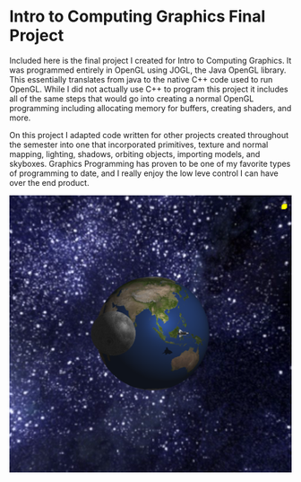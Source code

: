 # Intro to Computing Graphics Final Project
<p>Included here is the final project I created for Intro to Computing Graphics. It was programmed entirely in OpenGL using JOGL, the Java OpenGL library. This essentially translates from java to the native C++ code used to run OpenGL. While I did not actually use C++ to program this project it includes all of the same steps that would go into creating a normal OpenGL programming including allocating memory for buffers, creating shaders, and more.</p>
<p>On this project I adapted code written for other projects created throughout the semester into one that incorporated primitives, texture and normal mapping, lighting, shadows, orbiting objects, importing models, and skyboxes. Graphics Programming has proven to be one of my favorite types of programming to date, and I really enjoy the low leve control I can have over the end product.</p>


<img src="Project3Image.png" align="middle" width="3000"/>
